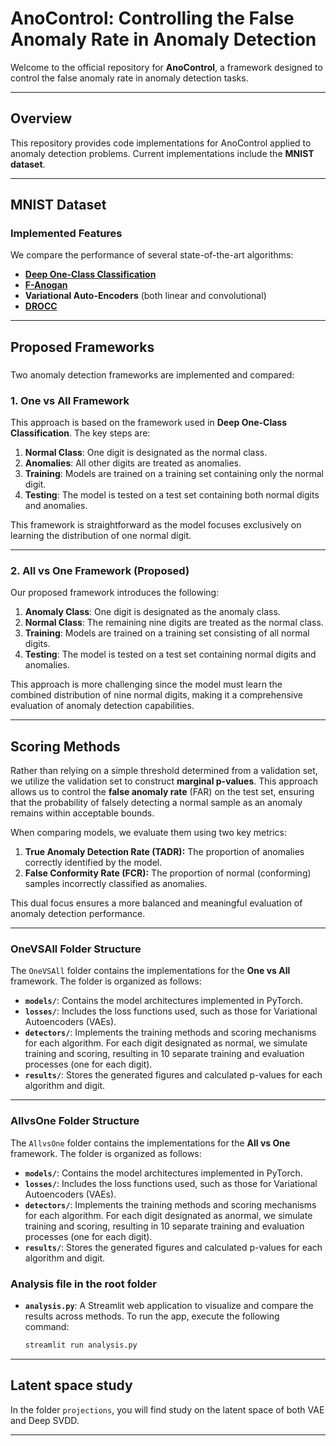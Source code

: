 # **AnoControl: Controlling the False Anomaly Rate in Anomaly Detection**

Welcome to the official repository for **AnoControl**, a framework designed to control the false anomaly rate in anomaly detection tasks.

---

## **Overview**

This repository provides code implementations for AnoControl applied to anomaly detection problems. Current implementations include the **MNIST dataset**.

---

## **MNIST Dataset**

### **Implemented Features**


We compare the performance of several state-of-the-art algorithms:
- [**Deep One-Class Classification**](http://proceedings.mlr.press/v80/ruff18a/ruff18a.pdf)
- [**F-Anogan**](https://www.sciencedirect.com/science/article/abs/pii/S1361841518302640)
- **Variational Auto-Encoders** (both linear and convolutional)
- [**DROCC**](https://arxiv.org/abs/2002.12718)

---

## **Proposed Frameworks**


###

Two anomaly detection frameworks are implemented and compared:

### **1. One vs All Framework**
This approach is based on the framework used in **Deep One-Class Classification**. The key steps are:
1. **Normal Class**: One digit is designated as the normal class.
2. **Anomalies**: All other digits are treated as anomalies.
3. **Training**: Models are trained on a training set containing only the normal digit.
4. **Testing**: The model is tested on a test set containing both normal digits and anomalies.

This framework is straightforward as the model focuses exclusively on learning the distribution of one normal digit.

---

### **2. All vs One Framework (Proposed)**
Our proposed framework introduces the following:
1. **Anomaly Class**: One digit is designated as the anomaly class.
2. **Normal Class**: The remaining nine digits are treated as the normal class.
3. **Training**: Models are trained on a training set consisting of all normal digits.
4. **Testing**: The model is tested on a test set containing normal digits and anomalies.

This approach is more challenging since the model must learn the combined distribution of nine normal digits, making it a comprehensive evaluation of anomaly detection capabilities.

---

## **Scoring Methods**

Rather than relying on a simple threshold determined from a validation set, we utilize the validation set to construct **marginal p-values**. This approach allows us to control the **false anomaly rate** (FAR) on the test set, ensuring that the probability of falsely detecting a normal sample as an anomaly remains within acceptable bounds.

When comparing models, we evaluate them using two key metrics:
1. **True Anomaly Detection Rate (TADR):** The proportion of anomalies correctly identified by the model.
2. **False Conformity Rate (FCR):** The proportion of normal (conforming) samples incorrectly classified as anomalies.

This dual focus ensures a more balanced and meaningful evaluation of anomaly detection performance.

--- 

### **OneVSAll Folder Structure**

The `OneVSAll` folder contains the implementations for the **One vs All** framework. The folder is organized as follows:

- **`models/`**: Contains the model architectures implemented in PyTorch.
- **`losses/`**: Includes the loss functions used, such as those for Variational Autoencoders (VAEs).
- **`detectors/`**: Implements the training methods and scoring mechanisms for each algorithm. For each digit designated as normal, we simulate training and scoring, resulting in 10 separate training and evaluation processes (one for each digit).
- **`results/`**: Stores the generated figures and calculated p-values for each algorithm and digit.

--- 

### **AllvsOne Folder Structure**

The `AllvsOne` folder contains the implementations for the **All vs One** framework. The folder is organized as follows:

- **`models/`**: Contains the model architectures implemented in PyTorch.
- **`losses/`**: Includes the loss functions used, such as those for Variational Autoencoders (VAEs).
- **`detectors/`**: Implements the training methods and scoring mechanisms for each algorithm. For each digit designated as anormal, we simulate training and scoring, resulting in 10 separate training and evaluation processes (one for each digit).
- **`results/`**: Stores the generated figures and calculated p-values for each algorithm and digit.

### **Analysis file in the root folder**

- **`analysis.py`**: A Streamlit web application to visualize and compare the results across methods. To run the app, execute the following command:
  ```bash
  streamlit run analysis.py
  ```

---

## **Latent space study**

In the folder ```projections```, you will find study on the latent space of both VAE and Deep SVDD. 

---